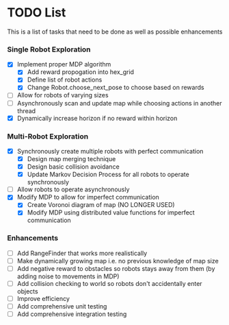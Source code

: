 # TODO List 

This is a list of tasks that need to be done as well as possible enhancements

### Single Robot Exploration

- [x] Implement proper MDP algorithm
    - [x] Add reward propogation into hex_grid
    - [x] Define list of robot actions
    - [x] Change Robot.choose_next_pose to choose based on rewards 
- [ ] Allow for robots of varying sizes
- [ ] Asynchronously scan and update map while choosing actions in another thread
- [x] Dynamically increase horizon if no reward within horizon

### Multi-Robot Exploration

- [x] Synchronously create multiple robots with perfect communication
    - [x] Design map merging technique
    - [x] Design basic collision avoidance
    - [x] Update Markov Decision Process for all robots to operate synchronously
- [ ] Allow robots to operate asynchronously
- [x] Modify MDP to allow for imperfect communication
    - [x] Create Voronoi diagram of map (NO LONGER USED)
    - [x] Modify MDP using distributed value functions for imperfect communication

### Enhancements

- [ ] Add RangeFinder that works more realistically
- [ ] Make dynamically growing map i.e. no previous knowledge of map size
- [ ] Add negative reward to obstacles so robots stays away from them (by adding noise to movements in MDP)
- [ ] Add collision checking to world so robots don't accidentally enter objects
- [ ] Improve efficiency
- [ ] Add comprehensive unit testing
- [ ] Add comprehensive integration testing